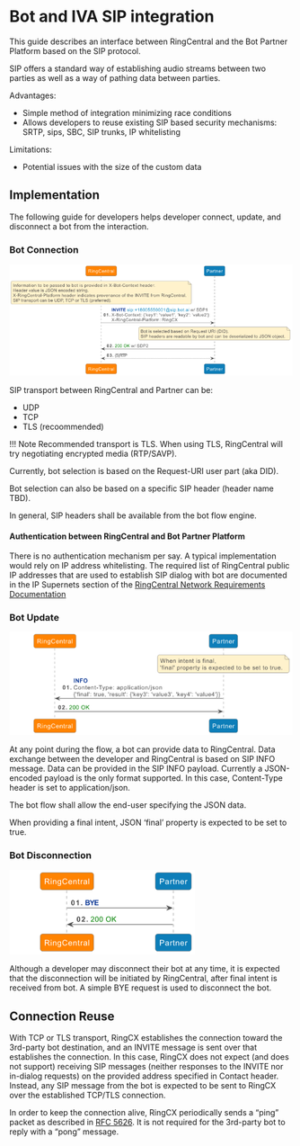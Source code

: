 # Bot and IVA SIP integration

This guide describes an interface between RingCentral and the Bot Partner Platform based on the SIP protocol.

SIP offers a standard way of establishing audio streams between two parties as well as a way of pathing data between parties.

Advantages:

* Simple method of integration minimizing race conditions
* Allows developers to reuse existing SIP based security mechanisms: SRTP, sips, SBC, SIP trunks, IP whitelisting

Limitations:

* Potential issues with the size of the custom data

## Implementation

The following guide for developers helps developer connect, update, and disconnect a bot from the interaction.

### Bot Connection

<img class="img-fluid" width="871" src="../images/bot-connection-diagram.png">

SIP transport between RingCentral and Partner can be:

* UDP
* TCP 
* TLS (recoommended)

!!! Note
    Recommended transport is TLS.
    When using TLS, RingCentral will try negotiating encrypted media (RTP/SAVP). 

Currently, bot selection is based on the Request-URI user part (aka DID).

Bot selection can also be based on a specific SIP header (header name TBD).

In general, SIP headers shall be available from the bot flow engine.

#### Authentication between RingCentral and Bot Partner Platform

There is no authentication mechanism per say. A typical implementation would rely on IP address whitelisting. The required list of RingCentral public IP addresses that are used to establish SIP dialog with bot are documented in the IP Supernets section of the [RingCentral Network Requirements Documentation](https://support.ringcentral.com/article-v2/Network-requirements.html?brand=RingCentral&product=RingEX&language=en_US)

### Bot Update

<img class="img-fluid" width="638" src="../images/bot-update-diagram.png">

At any point during the flow, a bot can provide data to RingCentral. Data exchange between the developer and RingCentral is based on SIP INFO message. Data can be provided in the SIP INFO payload. Currently a JSON-encoded payload is the only format supported. In this case, Content-Type header is set to application/json.

The bot flow shall allow the end-user specifying the JSON data.

When providing a final intent, JSON ‘final’ property is expected to be set to true.

### Bot Disconnection

<img class="img-fluid" width="330" src="../images/bot-disconnection-diagram.png">

Although a developer may disconnect their bot at any time, it is expected that the disconnection will be initiated by RingCentral, after final intent is received from bot. A simple BYE request is used to disconnect the bot.

## Connection Reuse

With TCP or TLS transport, RingCX establishes the connection toward the 3rd-party bot destination, and an INVITE message is sent over that establishes the connection. In this case, RingCX does not expect (and does not support) receiving SIP messages (neither responses to the INVITE nor in-dialog requests) on the provided address specified in Contact header. Instead, any SIP message from the bot is expected to be sent to RingCX over the established TCP/TLS connection.

In order to keep the connection alive, RingCX periodically sends a “ping” packet as described in [RFC 5626](https://datatracker.ietf.org/doc/html/rfc5626#section-4.4.1). It is not required for the 3rd-party bot to reply with a “pong” message.
